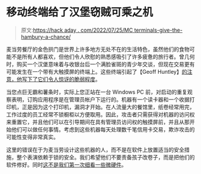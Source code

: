 # 移动终端给了汉堡窃贼可乘之机

> 原文:[https://hack aday . com/2022/07/25/MC terminals-give-the-hambury-a-chance/](https://hackaday.com/2022/07/25/mcterminals-give-the-hamburglar-a-chance/)

麦当劳餐厅的金色拱门是世界上许多地方无处不在的生活特色，虽然他们的食物可能不是所有人都喜欢，但他们令人欣慰的熟悉感吸引了许多疲惫的旅行者。曾几何时，购买一个汉堡意味着与收银台后一个满脸雀斑的青少年交谈，但现在交易更有可能发生在一个带有大触摸屏的终端上。这些终端引起了【Geoff Huntley】[的注意，他写下了它们令人惊讶的脆弱程度](https://ghuntley.com/mcdonalds/)。

当您点巨无霸和薯条时，实际上您正站在一台 Windows PC 前，对启动的重复观察表明，订购应用程序是在管理员帐户下运行的。机器有一个读卡器和一个收据打印机，正是因为这个打印机，漏洞才开始。在人流量大的餐馆里，纸卷经常用完，工作过度的员工经常不锁橱柜以方便取用。因此，攻击者只需获得对机器的访问权来重置它，并且他们可以在引导期间在具有管理员访问权的触摸屏前，并且从那开始他们可以做任何事情。考虑到这些机器每天处理数千笔信用卡交易，欺诈攻击的可能性变得非常真实。

这里的错误在于为麦当劳设计这些机器的人，而不是在软件上放置适当的安全措施，整个表演依赖于锁的安全。我们希望他们不要责备孩子改卷子，而是把他们的软件修好。同时[这不是我们第一次细看一些微硬件](https://hackaday.com/2018/08/22/fcc-filing-reveals-tasty-hardware-mcsecrets/)。